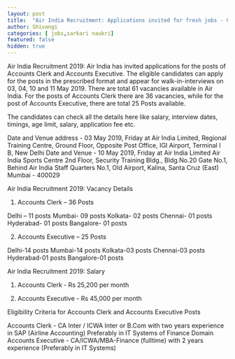 ```yaml
---
layout: post
title:  "Air India Recruitment: Applications invited for fresh jobs - Check all details here"
author: Shivangi
categories: [ jobs,sarkari naukri]
featured: false
hidden: true
---
```

Air India Recruitment 2019: Air India has invited applications for the posts of Accounts Clerk and Accounts Executive. The eligible candidates can apply for the posts in the prescribed format and appear for walk-in-interviews on 03, 04, 10 and 11 May 2019. There are total 61 vacancies available in Air India. For the posts of Accounts Clerk there are 36 vacancies, while for the post of Accounts Executive, there are total 25 Posts available. 

The candidates can check all the details here like salary, interview dates, timings, age limit, salary, application fee etc. 

Date and Venue address - 03 May 2019, Friday at Air India Limited, Regional Training Centre, Ground Floor, Opposite Post Office, IGI Airport, Terminal I B, New Delhi
Date and Venue - 10 May 2019, Friday at Air India Limited Air India Sports Centre 2nd Floor, Security Training Bldg., Bldg.No.20 Gate No.1, Behind Air India Staff Quarters No.1, Old Airport, Kalina, Santa Cruz (East) Mumbai - 400029

Air India Recruitment 2019: Vacancy Details

1. Accounts Clerk – 36 Posts

Delhi – 11 posts
Mumbai- 09 posts
Kolkata- 02 posts
Chennai- 01 posts
Hyderabad- 01 posts
Bangalore- 01 posts

2. Accounts Executive – 25 Posts

Delhi-14 posts
Mumbai-14 posts
Kolkata-03 posts
Chennai-03 posts 
Hyderabad-01 posts
Bangalore-01 posts

Air India Recruitment 2019: Salary

1. Accounts Clerk - Rs 25,200 per month

2. Accounts Executive - Rs 45,000 per month

Eligibility Criteria for Accounts Clerk and Accounts Executive Posts

Accounts Clerk - CA Inter / ICWA Inter or B.Com with two years experience in SAP (Airline Accounting) Preferably in IT Systems of Finance Domain
Accounts Executive - CA/ICWA/MBA-Finance (fulltime) with 2 years experience (Preferably in IT Systems)